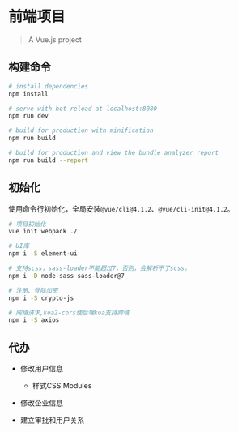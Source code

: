 # 前端项目
> A Vue.js project

## 构建命令

```bash
# install dependencies
npm install

# serve with hot reload at localhost:8080
npm run dev

# build for production with minification
npm run build

# build for production and view the bundle analyzer report
npm run build --report
```
## 初始化

使用命令行初始化，全局安装`@vue/cli@4.1.2`、`@vue/cli-init@4.1.2`。

```bash
# 项目初始化
vue init webpack ./

# UI库
npm i -S element-ui

# 支持scss，sass-loader不能超过7，否则，会解析不了scss。
npm i -D node-sass sass-loader@7

# 注册、登陆加密
npm i -S crypto-js

# 网络请求,koa2-cors使后端koa支持跨域
npm i -S axios
```


## 代办

* 修改用户信息
  * 样式CSS Modules
* 修改企业信息

* 建立审批和用户关系
